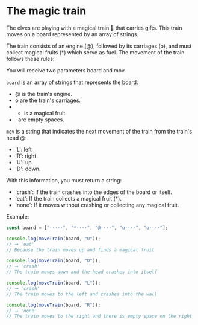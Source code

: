 # The magic train

The elves are playing with a magical train 🚂 that carries gifts. This train moves on a board represented by an array of strings.

The train consists of an engine (@), followed by its carriages (o), and must collect magical fruits (\*) which serve as fuel. The movement of the train follows these rules:

You will receive two parameters board and mov.

`board` is an array of strings that represents the board:

- @ is the train's engine.
- o are the train's carriages.
- - is a magical fruit.
- · are empty spaces.

`mov` is a string that indicates the next movement of the train from the train's head @:

- 'L': left
- 'R': right
- 'U': up
- 'D': down.

With this information, you must return a string:

- 'crash': If the train crashes into the edges of the board or itself.
- 'eat': If the train collects a magical fruit (\*).
- 'none': If it moves without crashing or collecting any magical fruit.

Example:

```javascript
const board = ["·····", "*····", "@····", "o····", "o····"];

console.log(moveTrain(board, "U"));
// ➞ 'eat'
// Because the train moves up and finds a magical fruit

console.log(moveTrain(board, "D"));
// ➞ 'crash'
// The train moves down and the head crashes into itself

console.log(moveTrain(board, "L"));
// ➞ 'crash'
// The train moves to the left and crashes into the wall

console.log(moveTrain(board, "R"));
// ➞ 'none'
// The train moves to the right and there is empty space on the right
```

